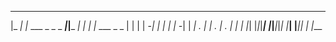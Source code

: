 
                                                     
 _____ _                    _       _    _           
|_   _| |_ ___    _ _ _ ___|_|___ _| |  | |_ ___ _ _ 
  | | |   | -_|  | | | | -_| |  _| . |  | . | . | | |
  |_| |_|_|___|  |_____|___|_|_| |___|  |___|___|_  |
                                                |___
